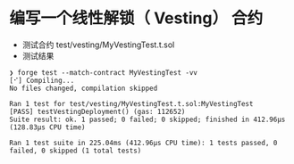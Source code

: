 # 编写一个线性解锁（ Vesting） 合约
- 测试合约
test/vesting/MyVestingTest.t.sol
- 测试结果
```
❯ forge test --match-contract MyVestingTest -vv
[⠊] Compiling...
No files changed, compilation skipped

Ran 1 test for test/vesting/MyVestingTest.t.sol:MyVestingTest
[PASS] testVestingDeployment() (gas: 112652)
Suite result: ok. 1 passed; 0 failed; 0 skipped; finished in 412.96µs (128.83µs CPU time)

Ran 1 test suite in 225.04ms (412.96µs CPU time): 1 tests passed, 0 failed, 0 skipped (1 total tests)
```